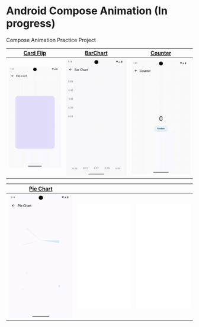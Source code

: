 # Android Compose Animation (In progress)

Compose Animation Practice Project

| [Card Flip](./app/src/main/java/dylan/kwon/android/compose/animation/ui/composable/cardflip/CardFlip.kt) | [BarChart](./app/src/main/java/dylan/kwon/android/compose/animation/ui/composable/chart/bar/VerticalBarChart.kt) | [Counter](./app/src/main/java/dylan/kwon/android/compose/animation/ui/composable/counter/Counter.kt) |
|----------------------------------------------------------------------------------------------------------|------------------------------------------------------------------------------------------------------------------|------------------------------------------------------------------------------------------------------|
| ![card_flip](./image/card_flip.gif)                                                                      | ![bar_chart](./image/bar_chart.gif)                                                                              | ![counter](./image/counter.gif)                                                                      |

| [Pie Chart](./app/src/main/java/dylan/kwon/android/compose/animation/ui/composable/chart/pie/PieChart.kt) |                             |                             |
|-----------------------------------------------------------------------------------------------------------|-----------------------------|-----------------------------|
| ![pie_chart](./image/pie_chart.gif)                                                                       | ![blank](./image/blank.png) | ![blank](./image/blank.png) |  
